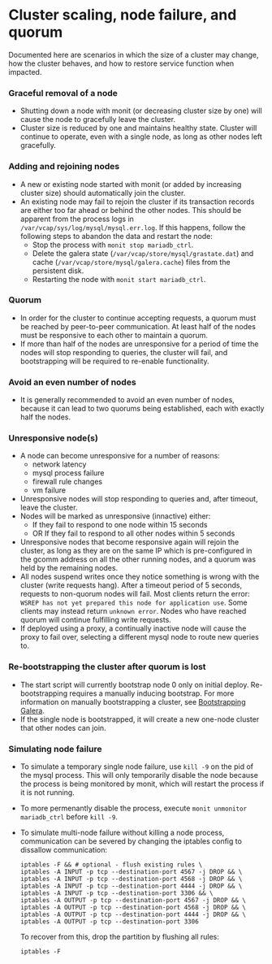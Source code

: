 # Cluster scaling, node failure, and quorum

Documented here are scenarios in which the size of a cluster may change, how the cluster behaves, and how to restore service function when impacted.

### Graceful removal of a node
  - Shutting down a node with monit (or decreasing cluster size by one) will cause the node to gracefully leave the cluster.
  - Cluster size is reduced by one and maintains healthy state. Cluster will continue to operate, even with a single node, as long as other nodes left gracefully.

### Adding and rejoining nodes
- A new or existing node started with monit (or added by increasing cluster size) should automatically join the cluster.
- An existing node may fail to rejoin the cluster if its transaction records are either too far ahead or behind the other nodes. This should be apparent from the process logs in `/var/vcap/sys/log/mysql/mysql.err.log`. If this happens, follow the following steps to abandon the data and restart the node:
  - Stop the process with `monit stop mariadb_ctrl`.
  - Delete the galera state (`/var/vcap/store/mysql/grastate.dat`) and cache (`/var/vcap/store/mysql/galera.cache`) files from the persistent disk.
  - Restarting the node with `monit start mariadb_ctrl`.

### Quorum
  - In order for the cluster to continue accepting requests, a quorum must be reached by peer-to-peer communication. At least half of the nodes must be responsive to each other to maintain a quorum.
  - If more than half of the nodes are unresponsive for a period of time the nodes will stop responding to queries, the cluster will fail, and bootstrapping will be required to re-enable functionality.

### Avoid an even number of nodes
  - It is generally recommended to avoid an even number of nodes, because it can lead to two quorums being established, each with exactly half the nodes. 

### Unresponsive node(s)
  - A node can become unresponsive for a number of reasons:
    - network latency
    - mysql process failure
    - firewall rule changes
    - vm failure
  - Unresponsive nodes will stop responding to queries and, after timeout, leave the cluster. 
  - Nodes will be marked as unresponsive (innactive) either:
    - If they fail to respond to one node within 15 seconds
    - OR If they fail to respond to all other nodes within 5 seconds
  - Unresponsive nodes that become responsive again will rejoin the cluster, as long as they are on the same IP which is pre-configured in the gcomm address on all the other running nodes, and a quorum was held by the remaining nodes.
  - All nodes suspend writes once they notice something is wrong with the cluster (write requests hang). After a timeout period of 5 seconds, requests to non-quorum nodes will fail. Most clients return the error: `WSREP has not yet prepared this node for application use`. Some clients may instead return `unknown error`. Nodes who have reached quorum will continue fulfilling write requests.
  - If deployed using a proxy, a continually inactive node will cause the proxy to fail over, selecting a different mysql node to route new queries to.

### Re-bootstrapping the cluster after quorum is lost
  - The start script will currently bootstrap node 0 only on initial deploy. Re-bootstrapping requires a manually inducing bootstrap. For more information on manually bootstrapping a cluster, see [Bootstrapping Galera](bootstrapping.md).
  - If the single node is bootstrapped, it will create a new one-node cluster that other nodes can join.

### Simulating node failure
  - To simulate a temporary single node failure, use `kill -9` on the pid of the mysql process. This will only temporarily disable the node because the process is being monitored by monit, which will restart the process if it is not running.
  - To more permenantly disable the process, execute `monit unmonitor mariadb_ctrl` before `kill -9`.
  - To simulate multi-node failure without killing a node process, communication can be severed by changing the iptables config to dissallow communication:

    ```
    iptables -F && # optional - flush existing rules \
    iptables -A INPUT -p tcp --destination-port 4567 -j DROP && \
    iptables -A INPUT -p tcp --destination-port 4568 -j DROP && \
    iptables -A INPUT -p tcp --destination-port 4444 -j DROP && \
    iptables -A INPUT -p tcp --destination-port 3306 && \
    iptables -A OUTPUT -p tcp --destination-port 4567 -j DROP && \
    iptables -A OUTPUT -p tcp --destination-port 4568 -j DROP && \
    iptables -A OUTPUT -p tcp --destination-port 4444 -j DROP && \
    iptables -A OUTPUT -p tcp --destination-port 3306
    ```
    
    To recover from this, drop the partition by flushing all rules:
    ```
    iptables -F 
    ```
